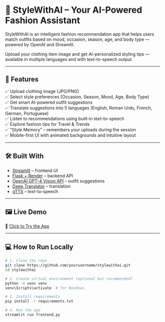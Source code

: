 # 👗 StyleWithAI – Your AI-Powered Fashion Assistant

StyleWithAI is an intelligent fashion recommendation app that helps users match outfits based on mood, occasion, season, age, and body type — powered by OpenAI and Streamlit.

Upload your clothing item image and get AI-personalized styling tips — available in multiple languages and with text-to-speech output.

---

## 🚀 Features

✅ Upload clothing image (JPG/PNG)  
✅ Select style preferences (Occasion, Season, Mood, Age, Body Type)  
✅ Get smart AI-powered outfit suggestions  
✅ Translate suggestions into 5 languages (English, Roman Urdu, French, German, Portuguese)  
✅ Listen to recommendations using built-in text-to-speech  
✅ Explore fashion tips for Travel & Trends  
✅ “Style Memory” – remembers your uploads during the session  
✅ Mobile-first UI with animated backgrounds and intuitive layout

---

## 🛠️ Built With

- [Streamlit](https://streamlit.io/) – frontend UI  
- [Flask + Render](https://render.com/) – backend API  
- [OpenAI GPT-4 Vision API](https://platform.openai.com/) – outfit suggestions  
- [Deep Translator](https://pypi.org/project/deep-translator/) – translation  
- [gTTS](https://pypi.org/project/gTTS/) – text-to-speech

---

## 🖼️ Live Demo

🔗 [Click to Try the App](https://gosho1992-stylesync-backend-frontend-0zlCqx.streamlit.app)

---

## 💻 How to Run Locally

```bash
# 1. Clone the repo
git clone https://github.com/yourusername/stylewithai.git
cd stylewithai

# 2. Create virtual environment (optional but recommended)
python -m venv venv
venv\Scripts\activate  # for Windows

# 3. Install requirements
pip install -r requirements.txt

# 4. Run the app
streamlit run frontend.py
